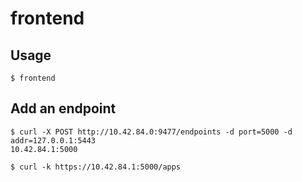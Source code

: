 # frontend

## Usage

    $ frontend

## Add an endpoint

    $ curl -X POST http://10.42.84.0:9477/endpoints -d port=5000 -d addr=127.0.0.1:5443
    10.42.84.1:5000

    $ curl -k https://10.42.84.1:5000/apps
